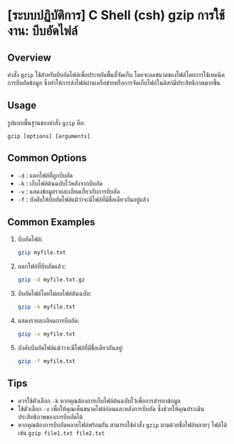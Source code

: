 # [ระบบปฏิบัติการ] C Shell (csh) gzip การใช้งาน: บีบอัดไฟล์

## Overview
คำสั่ง `gzip` ใช้สำหรับบีบอัดไฟล์เพื่อประหยัดพื้นที่จัดเก็บ โดยจะลดขนาดของไฟล์โดยการใช้เทคนิคการบีบอัดข้อมูล ซึ่งทำให้การส่งไฟล์ผ่านเครือข่ายหรือการจัดเก็บไฟล์ในดิสก์มีประสิทธิภาพมากขึ้น

## Usage
รูปแบบพื้นฐานของคำสั่ง `gzip` คือ:

```
gzip [options] [arguments]
```

## Common Options
- `-d` : แตกไฟล์ที่ถูกบีบอัด
- `-k` : เก็บไฟล์ต้นฉบับไว้หลังจากบีบอัด
- `-v` : แสดงข้อมูลรายละเอียดเกี่ยวกับการบีบอัด
- `-f` : บังคับให้บีบอัดไฟล์แม้ว่าจะมีไฟล์ที่มีชื่อเดียวกันอยู่แล้ว

## Common Examples
1. บีบอัดไฟล์:
   ```bash
   gzip myfile.txt
   ```

2. แตกไฟล์ที่บีบอัดแล้ว:
   ```bash
   gzip -d myfile.txt.gz
   ```

3. บีบอัดไฟล์โดยไม่ลบไฟล์ต้นฉบับ:
   ```bash
   gzip -k myfile.txt
   ```

4. แสดงรายละเอียดการบีบอัด:
   ```bash
   gzip -v myfile.txt
   ```

5. บังคับบีบอัดไฟล์แม้ว่าจะมีไฟล์ที่มีชื่อเดียวกันอยู่:
   ```bash
   gzip -f myfile.txt
   ```

## Tips
- ควรใช้ตัวเลือก `-k` หากคุณต้องการเก็บไฟล์ต้นฉบับไว้เพื่อการสำรองข้อมูล
- ใช้ตัวเลือก `-v` เพื่อให้คุณเห็นขนาดไฟล์ก่อนและหลังการบีบอัด ซึ่งช่วยให้คุณประเมินประสิทธิภาพของการบีบอัดได้
- หากคุณต้องการบีบอัดหลายไฟล์พร้อมกัน สามารถใช้คำสั่ง `gzip` ตามด้วยชื่อไฟล์หลายๆ ไฟล์ได้ เช่น `gzip file1.txt file2.txt`
